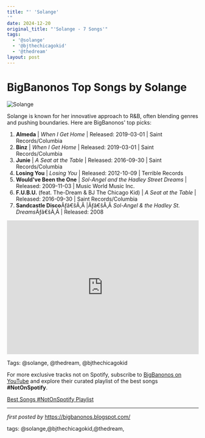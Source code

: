 ```yaml
---
title: "' 'Solange'
'"
date: 2024-12-20
original_title: "'Solange - 7 Songs'"
tags:
  - '@solange'
  - '@bjthechicagokid'
  - '@thedream'
layout: post
---
```

<h1>BigBanonos Top Songs by Solange</h1>
<img alt="Solange" src="https://media.newyorker.com/photos/59097a978b51cf59fc423a77/16:9/w_1280,c_limit/Battan-Solange-Knowles.jpg" /> <p>Solange is known for her innovative approach to R&B, often blending genres and pushing boundaries. Here are BigBanonos' top picks:</p> <ol> <li><strong>Almeda</strong> | <em>When I Get Home</em> | Released: 2019-03-01 | Saint Records/Columbia</li> <li><strong>Binz</strong> | <em>When I Get Home</em> | Released: 2019-03-01 | Saint Records/Columbia</li> <li><strong>Junie</strong> | <em>A Seat at the Table</em> | Released: 2016-09-30 | Saint Records/Columbia</li> <li><strong>Losing You</strong> | <em>Losing You</em> | Released: 2012-10-09 | Terrible Records</li> <li><strong>Would've Been the One</strong> | <em>Sol-Angel and the Hadley Street Dreams</em> | Released: 2009-11-03 | Music World Music Inc.</li> <li><strong>F.U.B.U.</strong> (feat. The-Dream & BJ The Chicago Kid) | <em>A Seat at the Table</em> | Released: 2016-09-30 | Saint Records/Columbia</li><li><strong>Sandcastle Disco</strong>Ãƒâ€šÃ‚Â |Ãƒâ€šÃ‚Â <em>Sol-Angel & the Hadley St. Dreams</em>Ãƒâ€šÃ‚Â | Released: 2008</li>
</ol> <div> <iframe allow="autoplay; clipboard-write; encrypted-media; fullscreen; picture-in-picture" frameborder="0" height="352" loading="lazy" src="https://open.spotify.com/embed/playlist/4zHrV5pylXmfAe87Z8h20U?utm_source=generator" width="100%"></iframe>
</div>
<p>Tags: @solange, @thedream, @bjthechicagokid</p>


<!--Subscribe and Playlist Links-->
<div>
    <p>For more exclusive tracks not on Spotify, subscribe to <a href="https://www.youtube.com/@BigBanonos" target="_blank">BigBanonos on YouTube</a> and explore their curated playlist of the best songs <strong>#NotOnSpotify</strong>.</p>
    <p><a href="https://www.youtube.com/playlist?list=PLtuNtuTatqI0kFahUCbtbfenC_ET5O_tr" target="_blank">Best Songs #NotOnSpotify Playlist<br /></a></p></div>

<hr />

<p><em>first posted by</em> <a href="https://bigbanonos.blogspot.com/" rel="noopener" target="_new">https://bigbanonos.blogspot.com/</a></p>

<p>tags: @solange,@bjthechicagokid,@thedream,</p>
